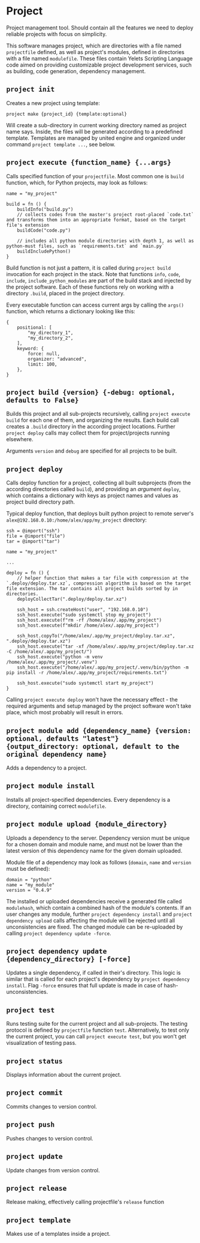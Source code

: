 # Project
Project management tool. Should contain all the features we need to deploy reliable projects with focus on simplicity.

This software manages project, which are directories with a file named `projectfile` defined, as well as project's modules, defined in directories with a file named `modulefile`. These files contain Yelets Scripting Language code aimed on providing customizable project development services, such as building, code generation, dependency management.

## `project init`
Creates a new project using template:
```
project make {project_id} {template:optional}
```

Will create a sub-directory in current working directory named as project name says. Inside, the files will be generated according to a predefined template. Templates are managed by united engine and organized under command `project template ...`, see below.


## `project execute {function_name} {...args}`
Calls specified function of your `projectfile`. Most common one is `build` function, which, for Python projects, may look as follows:
```yelets
name = "my_project"

build = fn () {
    buildInfo("build.py")
    // collects codes from the master's project root-placed `code.txt` and transforms them into an appropriate format, based on the target file's extension
    buildCode("code.py")

    // includes all python module directories with depth 1, as well as python-must files, such as `requirements.txt` and `main.py`
    buildIncludePython()
}
```

Build function is not just a pattern, it is called during `project build` invocation for each project in the stack. Note that functions `info`, `code`, `include`, `include_python_modules` are part of the build stack and injected by the project software. Each of these functions rely on working with a directory `.build`, placed in the project directory.

Every executable function can access current args by calling the `args()` function, which returns a dictionary looking like this:
```yelets
{
    positional: [
        "my_directory_1",
        "my_directory_2",
    ],
    keyword: {
        force: null,
        organizer: "advanced",
        limit: 100,
    },
}
```

## `project build {version} {-debug: optional, defaults to False}`
Builds this project and all sub-projects recursively, calling `project execute build` for each one of them, and organizing the results. Each build call creates a `.build` directory in the according project locations. Further `project deploy` calls may collect them for project/projects running elsewhere.

Arguments `version` and `debug` are specified for all projects to be built.


## `project deploy`
Calls deploy function for a project, collecting all built subprojects (from the according directories called `build`), and providing an *argument* `deploy`, which contains a dictionary with keys as project names and values as project build directory path.

Typical deploy function, that deploys built python project to remote server's `alex@192.168.0.10:/home/alex/app/my_project` directory:
```yelets
ssh = @import("ssh")
file = @import("file")
tar = @import("tar")

name = "my_project"

...

deploy = fn () {
    // helper function that makes a tar file with compression at the `.deploy/deploy.tar.xz`, compression algorithm is based on the target file extension. The tar contains all project builds sorted by in directories.
    deployCollectTar(".deploy/deploy.tar.xz")

    ssh_host = ssh.createHost("user", "192.168.0.10")
    ssh_host.execute("sudo systemctl stop my_project")
    ssh_host.execute(f"rm -rf /home/alex/.app/my_project")
    ssh_host.execute(f"mkdir /home/alex/.app/my_project")

    ssh_host.copyTo("/home/alex/.app/my_project/deploy.tar.xz", ".deploy/deploy.tar.xz")
    ssh_host.execute("tar -xf /home/alex/.app/my_project/deploy.tar.xz -C /home/alex/.app/my_project/")
    ssh_host.execute("python -m venv /home/alex/.app/my_project/.venv")
    ssh_host.execute("/home/alex/.app/my_project/.venv/bin/python -m pip install -r /home/alex/.app/my_project/requirements.txt")

    ssh_host.execute("sudo systemctl start my_project")
}
```

Calling `project execute deploy` won't have the necessary effect - the required arguments and setup managed by the project software won't take place, which most probably will result in errors.


## `project module add {dependency_name} {version: optional, defaults "latest"} {output_directory: optional, default to the original dependency name}`
Adds a dependency to a project.


## `project module install`
Installs all project-specified dependencies. Every dependency is a directory, containing correct `modulefile`.


## `project module upload {module_directory}`
Uploads a dependency to the server. Dependency version must be unique for a chosen domain and module name, and must not be lower than the latest version of this dependency name for the given domain uploaded.

Module file of a dependency may look as follows (`domain`, `name` and `version` must be defined):
```yelets
domain = "python"
name = "my_module"
version = "0.4.9"
```

The installed or uploaded dependencies receive a generated file called `modulehash`, which contain a combined hash of the module's contents. If an user changes any module, further `project dependency install` and `project dependency upload` calls affecting the module will be rejected until all unconsistencies are fixed. The changed module can be re-uploaded by calling `project dependency update -force`.

## `project dependency update {dependency_directory} [-force]`
Updates a single dependency, if called in their's directory. This logic is similar that is called for each project's dependency by `project dependency install`. Flag `-force` ensures that full update is made in case of hash-unconsistencies.


## `project test`
Runs testing suite for the current project and all sub-projects. The testing protocol is defined by `projectfile` function `test`. Alternatively, to test only the current project, you can call `project execute test`, but you won't get visualization of testing pass.


## `project status`
Displays information about the current project.


## `project commit`
Commits changes to version control.


## `project push`
Pushes changes to version control.


## `project update`
Update changes from version control.


## `project release`

Release making, effectively calling projectfile's `release` function

## `project template`

Makes use of a templates inside a project.